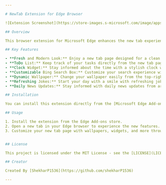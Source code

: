```yaml
---

# NewTab Extension for Edge Browser

![Extension Screenshot](https://store-images.s-microsoft.com/image/apps.9372.ee83c5ba-dc45-4a28-ae71-b4d712d27605.ba30c121-166d-4535-86b5-1d24a6b500f4.a2a7d0a4-d1eb-40c5-b3a7-1bb4728a307f)

## Overview

This browser extension for Microsoft Edge enhances the new tab experience with a variety of features to personalize and enrich your browsing sessions.

## Key Features

- **Fresh and Modern Look:** Enjoy a new tab page designed for a clean and modern browsing experience.
- **ToDo List:** Keep track of your tasks directly from the new tab page.
- **Clock Widget:** Stay informed about the time with a stylish clock widget.
- **Customizable Bing Search Box:** Customize your search experience with a Bing search box that adapts to your preferences.
- **Dynamic Wallpaper:** Change your wallpaper easily from the top-right corner of the new tab page.
- **Refreshing Jokes:** Start your day with a smile with refreshing jokes available on the new tab page.
- **Daily News Updates:** Stay informed with daily news updates from around the world.

## Installation

You can install this extension directly from the [Microsoft Edge Add-ons page](https://microsoftedge.microsoft.com/addons/detail/new-tab/hcmhcofechkanjihiijkagdlgohfhjnc).

## Usage

1. Install the extension from the Edge Add-ons store.
2. Open a new tab in your Edge browser to experience the new features.
3. Customize your new tab page with wallpapers, widgets, and more through the extension's options.


## License

This project is licensed under the MIT License - see the [LICENSE](LICENSE) file for details.

## Creator

Created By [ShekharP1536](https://github.com/shekharP1536)

---
```

